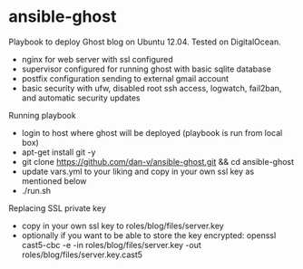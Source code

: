 ansible-ghost
=============

Playbook to deploy Ghost blog on Ubuntu 12.04. Tested on DigitalOcean.
* nginx for web server with ssl configured
* supervisor configured for running ghost with basic sqlite database
* postfix configuration sending to external gmail account
* basic security with ufw, disabled root ssh access, logwatch, fail2ban, and automatic security updates

Running playbook
* login to host where ghost will be deployed (playbook is run from local box)
* apt-get install git -y
* git clone https://github.com/dan-v/ansible-ghost.git && cd ansible-ghost
* update vars.yml to your liking and copy in your own ssl key as mentioned below
* ./run.sh

Replacing SSL private key
* copy in your own ssl key to roles/blog/files/server.key
* optionally if you want to be able to store the key encrypted: openssl cast5-cbc -e -in roles/blog/files/server.key -out roles/blog/files/server.key.cast5
